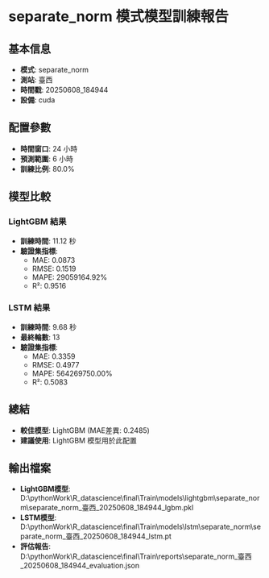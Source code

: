 
# separate_norm 模式模型訓練報告

## 基本信息
- **模式**: separate_norm
- **測站**: 臺西
- **時間戳**: 20250608_184944
- **設備**: cuda

## 配置參數
- **時間窗口**: 24 小時
- **預測範圍**: 6 小時
- **訓練比例**: 80.0%

## 模型比較

### LightGBM 結果

- **訓練時間**: 11.12 秒
- **驗證集指標**:
  - MAE: 0.0873
  - RMSE: 0.1519
  - MAPE: 29059164.92%
  - R²: 0.9516

### LSTM 結果

- **訓練時間**: 9.68 秒
- **最終輪數**: 13
- **驗證集指標**:
  - MAE: 0.3359
  - RMSE: 0.4977
  - MAPE: 564269750.00%
  - R²: 0.5083

## 總結

- **較佳模型**: LightGBM (MAE差異: 0.2485)
- **建議使用**: LightGBM 模型用於此配置


## 輸出檔案
- **LightGBM模型**: D:\pythonWork\R_datascience\final\Train\models\lightgbm\separate_norm\separate_norm_臺西_20250608_184944_lgbm.pkl
- **LSTM模型**: D:\pythonWork\R_datascience\final\Train\models\lstm\separate_norm\separate_norm_臺西_20250608_184944_lstm.pt
- **評估報告**: D:\pythonWork\R_datascience\final\Train\reports\separate_norm_臺西_20250608_184944_evaluation.json
